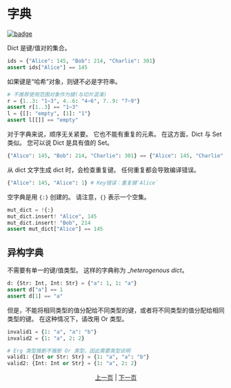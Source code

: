 # 字典

[![badge](https://img.shields.io/endpoint.svg?url=https%3A%2F%2Fgezf7g7pd5.execute-api.ap-northeast-1.amazonaws.com%2Fdefault%2Fsource_up_to_date%3Fowner%3Derg-lang%26repos%3Derg%26ref%3Dmain%26path%3Ddoc/EN/syntax/12_dict.md%26commit_hash%3D51de3c9d5a9074241f55c043b9951b384836b258)](https://gezf7g7pd5.execute-api.ap-northeast-1.amazonaws.com/default/source_up_to_date?owner=erg-lang&repos=erg&ref=main&path=doc/EN/syntax/12_dict.md&commit_hash=51de3c9d5a9074241f55c043b9951b384836b258)

Dict 是键/值对的集合。

```python
ids = {"Alice": 145, "Bob": 214, "Charlie": 301}
assert ids["Alice"] == 145
```

如果键是“哈希”对象，则键不必是字符串。

```python
# 不推荐使用范围对象作为键(与切片混淆)
r = {1..3: "1~3", 4..6: "4~6", 7..9: "7~9"}
assert r[1..3] == "1~3"
l = {[]: "empty", [1]: "1"}
assert l[[]] == "empty"
```

对于字典来说，顺序无关紧要。 它也不能有重复的元素。 在这方面，Dict 与 Set 类似。
您可以说 Dict 是具有值的 Set。

```python
{"Alice": 145, "Bob": 214, "Charlie": 301} == {"Alice": 145, "Charlie": 301, "Bob": 214}
```

从 dict 文字生成 dict 时，会检查重复键。
任何重复都会导致编译错误。

```python
{"Alice": 145, "Alice": 1} # Key错误：重复键`Alice`
```

空字典是用 `{:}` 创建的。 请注意，`{}` 表示一个空集。

```python
mut_dict = !{:}
mut_dict.insert! "Alice", 145
mut_dict.insert! "Bob", 214
assert mut_dict["Alice"] == 145
```

## 异构字典

不需要有单一的键/值类型。 这样的字典称为 __heterogenous dict_。

```python
d: {Str: Int, Int: Str} = {"a": 1, 1: "a"}
assert d["a"] == 1
assert d[1] == "a"
```

但是，不能将相同类型的值分配给不同类型的键，或者将不同类型的值分配给相同类型的键。
在这种情况下，请改用 Or 类型。

```python
invalid1 = {1: "a", "a": "b"}
invalid2 = {1: "a", 2: 2}

# Erg 类型推断不推断 Or 类型，因此需要类型说明
valid1: {Int or Str: Str} = {1: "a", "a": "b"}
valid2: {Int: Int or Str} = {1: "a", 2: 2}
```

<p align='center'>
    <a href='./11_tuple.md'>上一页</a> | <a href='./13_record.md'>下一页</a>
</p>
